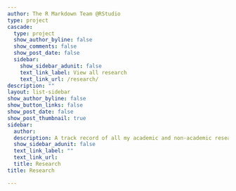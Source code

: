 ```yaml
---
author: The R Markdown Team @RStudio
type: project
cascade:
  type: project
  show_author_byline: false
  show_comments: false
  show_post_date: false
  sidebar:
    show_sidebar_adunit: false
    text_link_label: View all research
    text_link_url: /research/
description: ""
layout: list-sidebar
show_author_byline: false
show_button_links: false
show_post_date: false
show_post_thumbnail: true
sidebar:
  author: 
  description: A track record of all my academic and non-academic research works   
  show_sidebar_adunit: false
  text_link_label: ""
  text_link_url:
  title: Research
title: Research

---
```


